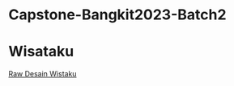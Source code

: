 # Capstone-Bangkit2023-Batch2

# Wisataku
[Raw Desain Wistaku](https://www.figma.com/file/N9FajbShIdmbClqFX5s9ZK/Wisataku?type=design&node-id=0%3A1&mode=design&t=JDpgKaje4kYK6H1k-1)
